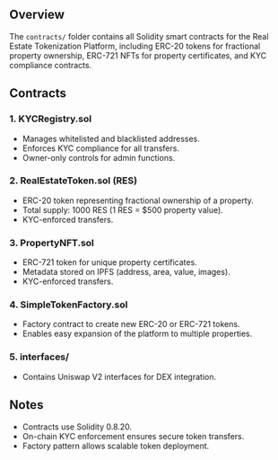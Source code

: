 ## Overview

The `contracts/` folder contains all Solidity smart contracts for the Real Estate Tokenization Platform, including ERC-20 tokens for fractional property ownership, ERC-721 NFTs for property certificates, and KYC compliance contracts.

## Contracts

### 1. KYCRegistry.sol

* Manages whitelisted and blacklisted addresses.
* Enforces KYC compliance for all transfers.
* Owner-only controls for admin functions.

### 2. RealEstateToken.sol (RES)

* ERC-20 token representing fractional ownership of a property.
* Total supply: 1000 RES (1 RES = $500 property value).
* KYC-enforced transfers.

### 3. PropertyNFT.sol

* ERC-721 token for unique property certificates.
* Metadata stored on IPFS (address, area, value, images).
* KYC-enforced transfers.

### 4. SimpleTokenFactory.sol

* Factory contract to create new ERC-20 or ERC-721 tokens.
* Enables easy expansion of the platform to multiple properties.

### 5. interfaces/

* Contains Uniswap V2 interfaces for DEX integration.

## Notes

* Contracts use Solidity 0.8.20.
* On-chain KYC enforcement ensures secure token transfers.
* Factory pattern allows scalable token deployment.
